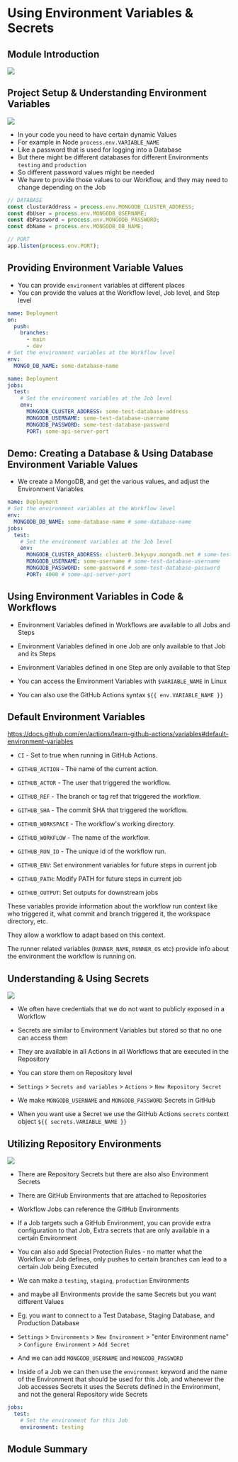 # Using Environment Variables & Secrets

## Module Introduction

![](images/06-01.png)

## Project Setup & Understanding Environment Variables

![](images/06-02.png)

- In your code you need to have certain dynamic Values
- For example in Node `process.env.VARIABLE_NAME`
- Like a password that is used for logging into a Database
- But there might be different databases for different Environments `testing` and `production`
- So different password values might be needed
- We have to provide those values to our Workflow, and they may need to change depending on the Job

```js
// DATABASE
const clusterAddress = process.env.MONGODB_CLUSTER_ADDRESS;
const dbUser = process.env.MONGODB_USERNAME;
const dbPassword = process.env.MONGODB_PASSWORD;
const dbName = process.env.MONGODB_DB_NAME;

// PORT
app.listen(process.env.PORT);
```

## Providing Environment Variable Values

- You can provide `environment` variables at different places
- You can provide the values at the Workflow level, Job level, and Step level

```yml
name: Deployment
on:
  push:
    branches:
      - main
      - dev
# Set the environment variables at the Workflow level
env:
  MONGO_DB_NAME: some-database-name
```

```yml
name: Deployment
jobs:
  test:
    # Set the environment variables at the Job level
    env:
      MONGODB_CLUSTER_ADDRESS: some-test-database-address
      MONGODB_USERNAME: some-test-database-username
      MONGODB_PASSWORD: some-test-database-password
      PORT: some-api-server-port
```

## Demo: Creating a Database & Using Database Environment Variable Values

- We create a MongoDB, and get the various values, and adjust the Environment Variables

```yml
name: Deployment
# Set the environment variables at the Workflow level
env:
  MONGODB_DB_NAME: some-database-name # some-database-name
jobs:
  test:
    # Set the environment variables at the Job level
    env:
      MONGODB_CLUSTER_ADDRESS: cluster0.3ekyupv.mongodb.net # some-test-database-address
      MONGODB_USERNAME: some-username # some-test-database-username
      MONGODB_PASSWORD: some-password # some-test-database-password
      PORT: 4000 # some-api-server-port
```

## Using Environment Variables in Code & Workflows

- Environment Variables defined in Workflows are available to all Jobs and Steps
- Environment Variables defined in one Job are only available to that Job and its Steps
- Environment Variables defined in one Step are only available to that Step

- You can access the Environment Variables with `$VARIABLE_NAME` in Linux
- You can also use the GitHub Actions syntax `${{ env.VARIABLE_NAME }}`

## Default Environment Variables

https://docs.github.com/en/actions/learn-github-actions/variables#default-environment-variables

- `CI` - Set to true when running in GitHub Actions.
- `GITHUB_ACTION` - The name of the current action.
- `GITHUB_ACTOR` - The user that triggered the workflow.
- `GITHUB_REF` - The branch or tag ref that triggered the workflow.
- `GITHUB_SHA` - The commit SHA that triggered the workflow.
- `GITHUB_WORKSPACE` - The workflow's working directory.
- `GITHUB_WORKFLOW` - The name of the workflow.
- `GITHUB_RUN_ID` - The unique id of the workflow run.

- `GITHUB_ENV`: Set environment variables for future steps in current job
- `GITHUB_PATH`: Modify PATH for future steps in current job
- `GITHUB_OUTPUT`: Set outputs for downstream jobs

These variables provide information about the workflow run context like who triggered it, what commit and branch triggered it, the workspace directory, etc.

They allow a workflow to adapt based on this context.

The runner related variables (`RUNNER_NAME`, `RUNNER_OS` etc) provide info about the environment the workflow is running on.

## Understanding & Using Secrets

![](images/06-03.png)

- We often have credentials that we do not want to publicly exposed in a Workflow
- Secrets are similar to Environment Variables but stored so that no one can access them

- They are available in all Actions in all Workflows that are executed in the Repository

- You can store them on Repository level
- `Settings` > `Secrets and variables` > `Actions` > `New Repository Secret`

- We make `MONGODB_USERNAME` and `MONGODB_PASSWORD` Secrets in GitHub

- When you want use a Secret we use the GitHub Actions `secrets` context object `${{ secrets.VARIABLE_NAME }}`

## Utilizing Repository Environments

![](images/06-04.png)

- There are Repository Secrets but there are also also Environment Secrets
- There are GitHub Environments that are attached to Repositories
- Workflow Jobs can reference the GitHub Environments
- If a Job targets such a GitHub Environment, you can provide extra configuration to that Job, Extra secrets that are only available in a certain Environment
- You can also add Special Protection Rules - no matter what the Workflow or Job defines, only pushes to certain branches can lead to a certain Job being Executed

- We can make a `testing`, `staging`, `production` Environments
- and maybe all Environments provide the same Secrets but you want different Values
- Eg. you want to connect to a Test Database, Staging Database, and Production Database

- `Settings` > `Environments` > `New Environment` > "enter Environment name" > `Configure Environment` > `Add Secret`

- And we can add `MONGODB_USERNAME` and `MONGODB_PASSWORD`

- Inside of a Job we can then use the `environment` keyword and the name of the Environment that should be used for this Job, and whenever the Job accesses Secrets it uses the Secrets defined in the Environment, and not the general Repository wide Secrets

```yml
jobs:
  test:
    # Set the environment for this Job
    environment: testing
```

## Module Summary

